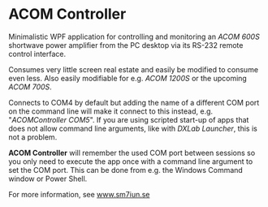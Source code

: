# ACOM Controller

Minimalistic WPF application for controlling and monitoring an *ACOM 600S* 
shortwave power amplifier from the PC desktop via its RS-232 remote control 
interface.

Consumes very little screen real estate and easily be
modified to consume even less. Also easily modifiable for
e.g. *ACOM 1200S* or the upcoming *ACOM 700S*.

Connects to COM4 by default but adding the name of a different COM
port on the command line will make it connect to this instead,
e.g. "*ACOMController COM5*". If you are using scripted start-up of
apps that does not allow command line arguments, like with 
*DXLab Launcher*, this is not a problem.

**ACOM Controller** will remember the used COM port between sessions so
you only need to execute the app once with a command line argument
to set the COM port. This can be done from e.g. the Windows Command
window or Power Shell.

For more information, see www.sm7iun.se
